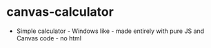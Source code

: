 # canvas-calculator

  - Simple calculator - Windows like - made entirely with pure JS and Canvas code - no html